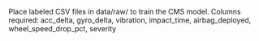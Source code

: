 Place labeled CSV files in data/raw/ to train the CMS model.
Columns required: acc_delta, gyro_delta, vibration, impact_time, airbag_deployed, wheel_speed_drop_pct, severity
